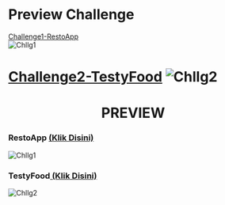 # Preview Challenge
[Challenge1-RestoApp](https://restohrv.netlify.app/) <br>
![Chllg1](https://user-images.githubusercontent.com/72425456/138393007-e31db490-bafe-4ee6-ba88-c28932e1810f.png)

[Challenge2-TestyFood](https://testyfoodhrv.netlify.app/)
![Chllg2](https://user-images.githubusercontent.com/72425456/138393013-979b2c47-d917-4f23-a7a1-afe573a299b3.png)
=======
<h1 align="center">PREVIEW</h1>

### RestoApp [ (Klik Disini)](https://restohrv.netlify.app/) <br>
![Chllg1](https://user-images.githubusercontent.com/72425456/138393007-e31db490-bafe-4ee6-ba88-c28932e1810f.png)

### TestyFood[ (Klik Disini)](https://testyfoodhrv.netlify.app/)
![Chllg2](https://user-images.githubusercontent.com/72425456/138395485-8b0d0ff6-586a-40e8-82fb-b35db0645dd6.png)

